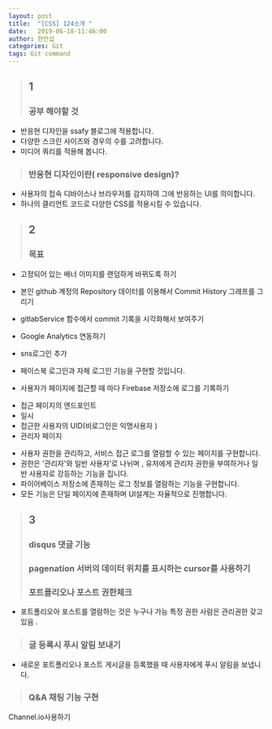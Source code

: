 ```yaml
---
layout: post
title:  "[CSS] 124소개 "
date:   2019-06-18-11:46:00
author: 한만섭
categories: Git
tags: Git command
---
```


> ## 1
> ### 공부 해야할 것 
  
  * 반응현 디자인을 ssafy 블로그에 적용합니다. 
  * 다양한 스크린 사이즈와 경우의 수를 고려합니다. 
  * 미디어 쿼리를 적용해 봅니다. 
  
> ### 반응현 디자인이란( responsive design)?
  
  * 사용자의 접속 디바이스나 브라우저를 감지하여 그에 반응하는 UI를 의미합니다.  
  * 하나의 클리언트 코드로 다양한 CSS를 적용시킬 수 있습니다.  
  
  
> ## 2
> ### 목표 
 * 고정되어 있는 배너 이미지를 랜덤하게 바뀌도록 하기 
 
 * 본인 github 계정의 Repository 데이터를 이용해서 Commit History 그래프를 그리기   
 
 * gitlabService 함수에서 commit 기록을 시각화해서 보여주기  
 
 * Google Analytics 연동하기 
 
 * sns로그인 추가 
  * 페이스북 로그인과 자체 로그인 기능을 구현할 것입니다. 
  
 * 사용자가 페이지에 접근할 때 마다 Firebase 저장소에 로그를 기록하기 
  - 접근 페이지의 엔드포인트  
  - 일시 
  - 접근한 사용자의 UID(비로그인은 익명사용자 ) 
  - 관리자 페이지 
  
  * 사용자 권한을 관리하고, 서비스 접근 로그를 열람할 수 있는 페이지를 구현합니다. 
  * 권한은 '관리자'와 일반 사용자'로 나뉘며 , 유저에게 관리자 권한을 부여하거나 일반 사용자로 강등하는 기능을 집니다.  
  * 파이어베이스 저장소에 존재하는 로그 정보를 열람하는 기능을 구현합니다.  
  * 모든 기능은 단일 페이지에 존재하며 UI설계는 자율적으로 진행합니다.
  

> ## 3
> ### disqus 댓글 기능 
> ### pagenation 서버의 데이터 위치를 표시하는 cursor를 사용하기 
> ### 포트폴리오나 포스트 권한체크 
  * 포트폴리오아 포스트를 열람하는 것은 누구나 가능 특정 권한 사람은 관리권한 갖고 있음 .

> ### 글 등록시 푸시 알림 보내기 
 *  새로운 포트폴리오나 포스트 게시글을 등록했을 때 사용자에게 푸시 알림을 보냅니다. 
 
 
> ### Q&A 채팅 기능 구현 
  Channel.io사용하기 
  
